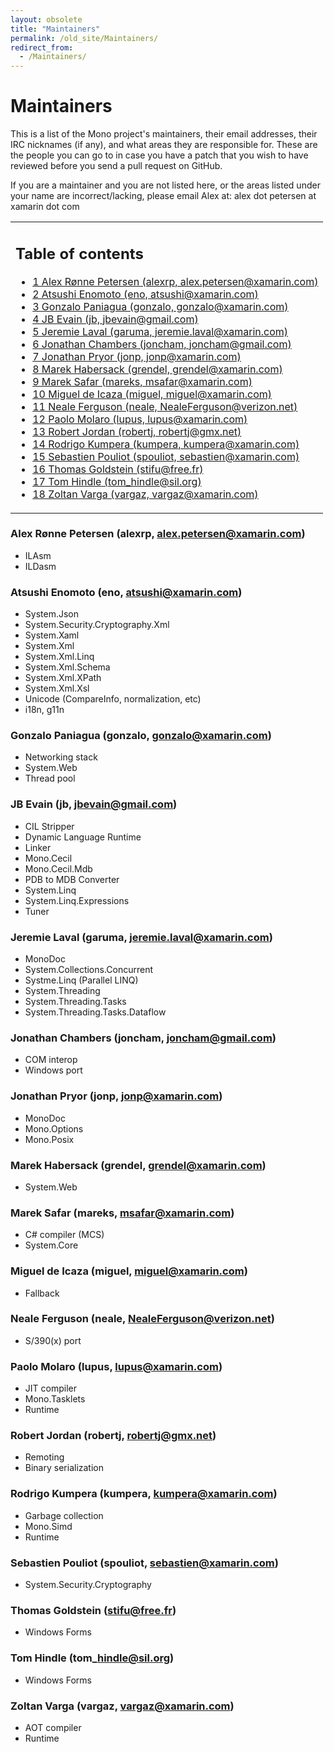 ```yaml
---
layout: obsolete
title: "Maintainers"
permalink: /old_site/Maintainers/
redirect_from:
  - /Maintainers/
---
```


Maintainers
===========

This is a list of the Mono project's maintainers, their email addresses, their IRC nicknames (if any), and what areas they are responsible for. These are the people you can go to in case you have a patch that you wish to have reviewed before you send a pull request on GitHub.

If you are a maintainer and you are not listed here, or the areas listed under your name are incorrect/lacking, please email Alex at: alex dot petersen at xamarin dot com

<table>
<col width="100%" />
<tbody>
<tr class="odd">
<td align="left"><h2>Table of contents</h2>
<ul>
<li><a href="#alex-rnne-petersen-alexrp-alexpetersenxamarincom">1 Alex Rønne Petersen (alexrp, alex.petersen@xamarin.com)</a></li>
<li><a href="#atsushi-enomoto-eno-atsushixamarincom">2 Atsushi Enomoto (eno, atsushi@xamarin.com)</a></li>
<li><a href="#gonzalo-paniagua-gonzalo-gonzaloxamarincom">3 Gonzalo Paniagua (gonzalo, gonzalo@xamarin.com)</a></li>
<li><a href="#jb-evain-jb-jbevaingmailcom">4 JB Evain (jb, jbevain@gmail.com)</a></li>
<li><a href="#jeremie-laval-garuma-jeremielavalxamarincom">5 Jeremie Laval (garuma, jeremie.laval@xamarin.com)</a></li>
<li><a href="#jonathan-chambers-joncham-jonchamgmailcom">6 Jonathan Chambers (joncham, joncham@gmail.com)</a></li>
<li><a href="#jonathan-pryor-jonp-jonpxamarincom">7 Jonathan Pryor (jonp, jonp@xamarin.com)</a></li>
<li><a href="#marek-habersack-grendel-grendelxamarincom">8 Marek Habersack (grendel, grendel@xamarin.com)</a></li>
<li><a href="#marek-safar-mareks-msafarxamarincom">9 Marek Safar (mareks, msafar@xamarin.com)</a></li>
<li><a href="#miguel-de-icaza-miguel-miguelxamarincom">10 Miguel de Icaza (miguel, miguel@xamarin.com)</a></li>
<li><a href="#neale-ferguson-neale-nealefergusonverizonnet">11 Neale Ferguson (neale, NealeFerguson@verizon.net)</a></li>
<li><a href="#paolo-molaro-lupus-lupusxamarincom">12 Paolo Molaro (lupus, lupus@xamarin.com)</a></li>
<li><a href="#robert-jordan-robertj-robertjgmxnet">13 Robert Jordan (robertj, robertj@gmx.net)</a></li>
<li><a href="#rodrigo-kumpera-kumpera-kumperaxamarincom">14 Rodrigo Kumpera (kumpera, kumpera@xamarin.com)</a></li>
<li><a href="#sebastien-pouliot-spouliot-sebastienxamarincom">15 Sebastien Pouliot (spouliot, sebastien@xamarin.com)</a></li>
<li><a href="#thomas-goldstein-stifufreefr">16 Thomas Goldstein (stifu@free.fr)</a></li>
<li><a href="#tom-hindle-tom-hindlesilorg">17 Tom Hindle (tom_hindle@sil.org)</a></li>
<li><a href="#zoltan-varga-vargaz-vargazxamarincom">18 Zoltan Varga (vargaz, vargaz@xamarin.com)</a></li>
</ul></td>
</tr>
</tbody>
</table>

### Alex Rønne Petersen (alexrp, alex.petersen@xamarin.com)

-   ILAsm
-   ILDasm

### Atsushi Enomoto (eno, atsushi@xamarin.com)

-   System.Json
-   System.Security.Cryptography.Xml
-   System.Xaml
-   System.Xml
-   System.Xml.Linq
-   System.Xml.Schema
-   System.Xml.XPath
-   System.Xml.Xsl
-   Unicode (CompareInfo, normalization, etc)
-   i18n, g11n

### Gonzalo Paniagua (gonzalo, gonzalo@xamarin.com)

-   Networking stack
-   System.Web
-   Thread pool

### JB Evain (jb, jbevain@gmail.com)

-   CIL Stripper
-   Dynamic Language Runtime
-   Linker
-   Mono.Cecil
-   Mono.Cecil.Mdb
-   PDB to MDB Converter
-   System.Linq
-   System.Linq.Expressions
-   Tuner

### Jeremie Laval (garuma, jeremie.laval@xamarin.com)

-   MonoDoc
-   System.Collections.Concurrent
-   Systme.Linq (Parallel LINQ)
-   System.Threading
-   System.Threading.Tasks
-   System.Threading.Tasks.Dataflow

### Jonathan Chambers (joncham, joncham@gmail.com)

-   COM interop
-   Windows port

### Jonathan Pryor (jonp, jonp@xamarin.com)

-   MonoDoc
-   Mono.Options
-   Mono.Posix

### Marek Habersack (grendel, grendel@xamarin.com)

-   System.Web

### Marek Safar (mareks, msafar@xamarin.com)

-   C\# compiler (MCS)
-   System.Core

### Miguel de Icaza (miguel, miguel@xamarin.com)

-   Fallback

### Neale Ferguson (neale, NealeFerguson@verizon.net)

-   S/390(x) port

### Paolo Molaro (lupus, lupus@xamarin.com)

-   JIT compiler
-   Mono.Tasklets
-   Runtime

### Robert Jordan (robertj, robertj@gmx.net)

-   Remoting
-   Binary serialization

### Rodrigo Kumpera (kumpera, kumpera@xamarin.com)

-   Garbage collection
-   Mono.Simd
-   Runtime

### Sebastien Pouliot (spouliot, sebastien@xamarin.com)

-   System.Security.Cryptography

### Thomas Goldstein (stifu@free.fr)

-   Windows Forms

### Tom Hindle (tom\_hindle@sil.org)

-   Windows Forms

### Zoltan Varga (vargaz, vargaz@xamarin.com)

-   AOT compiler
-   Runtime



